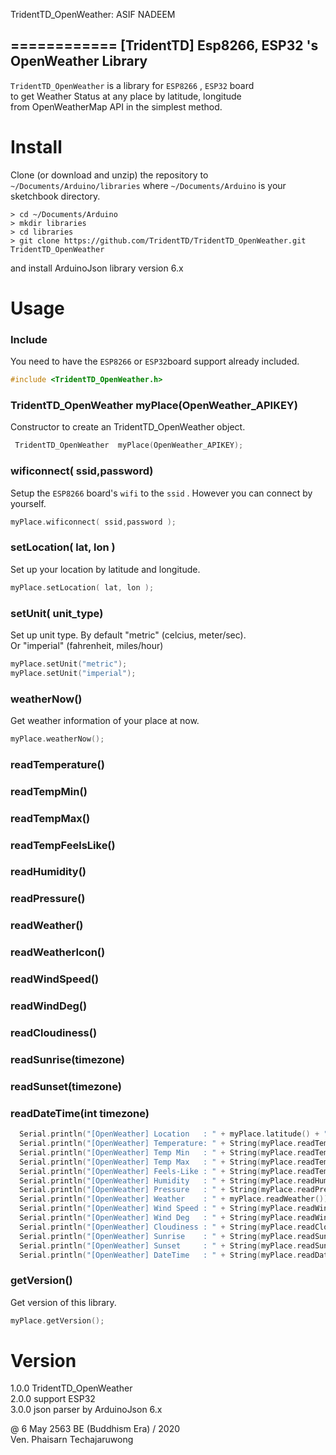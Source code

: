 TridentTD_OpenWeather: ASIF NADEEM

============
[TridentTD] Esp8266, ESP32 's OpenWeather Library
---------------------------------------------

`TridentTD_OpenWeather` is a library for `ESP8266` , `ESP32` board  
to get Weather Status at any place by latitude, longitude   
from OpenWeatherMap API in the simplest method.

# Install

Clone (or download and unzip) the repository to `~/Documents/Arduino/libraries`
where `~/Documents/Arduino` is your sketchbook directory.

    > cd ~/Documents/Arduino
    > mkdir libraries
    > cd libraries
    > git clone https://github.com/TridentTD/TridentTD_OpenWeather.git TridentTD_OpenWeather

and install ArduinoJson library version 6.x  

# Usage

### Include

You need to have the `ESP8266` or `ESP32`board support already included.

```c++
#include <TridentTD_OpenWeather.h>
```

### TridentTD\_OpenWeather  myPlace(OpenWeather_APIKEY)

Constructor to create an TridentTD\_OpenWeather object.

```c++
 TridentTD_OpenWeather  myPlace(OpenWeather_APIKEY);
```

### wificonnect( ssid,password)

Setup the `ESP8266` board's `wifi` to the `ssid` .
However you can connect by yourself.

```c++
myPlace.wificonnect( ssid,password );
```

### setLocation( lat, lon )

Set up your location by latitude and longitude.

```c++
myPlace.setLocation( lat, lon );
```

### setUnit( unit_type)

Set up unit type.  By default "metric" (celcius, meter/sec).  
Or "imperial" (fahrenheit, miles/hour)

```c++
myPlace.setUnit("metric");
myPlace.setUnit("imperial");
```

### weatherNow()

Get weather information of your place at now.

```c++
myPlace.weatherNow();
```

### readTemperature()
### readTempMin()
### readTempMax()
### readTempFeelsLike()
### readHumidity()
### readPressure()
### readWeather()
### readWeatherIcon()
### readWindSpeed()
### readWindDeg()
### readCloudiness()
### readSunrise(timezone)
### readSunset(timezone)
### readDateTime(int timezone)

```c++
  Serial.println("[OpenWeather] Location   : " + myPlace.latitude() + ", "+ myPlace.longitude() );
  Serial.println("[OpenWeather] Temperature: " + String(myPlace.readTemperature()));  // [metric] Celcius  or [imperial] Fahrenheit
  Serial.println("[OpenWeather] Temp Min   : " + String(myPlace.readTempMin()));  // [metric] Celcius  or [imperial] Fahrenheit
  Serial.println("[OpenWeather] Temp Max   : " + String(myPlace.readTempMax()));  // [metric] Celcius  or [imperial] Fahrenheit
  Serial.println("[OpenWeather] Feels-Like : " + String(myPlace.readTempFeelsLike()));  // [metric] Celcius  or [imperial] Fahrenheit
  Serial.println("[OpenWeather] Humidity   : " + String(myPlace.readHumidity()));     // %
  Serial.println("[OpenWeather] Pressure   : " + String(myPlace.readPressure()));     // hPa
  Serial.println("[OpenWeather] Weather    : " + myPlace.readWeather());
  Serial.println("[OpenWeather] Wind Speed : " + String(myPlace.readWindSpeed()));    // [metric] meter/sec  or [imperial] miles/hour
  Serial.println("[OpenWeather] Wind Deg   : " + String(myPlace.readWindDeg()));      // degrees
  Serial.println("[OpenWeather] Cloudiness : " + String(myPlace.readCloudiness()));   // %
  Serial.println("[OpenWeather] Sunrise    : " + String(myPlace.readSunrise(timezone)));
  Serial.println("[OpenWeather] Sunset     : " + String(myPlace.readSunset(timezone)));
  Serial.println("[OpenWeather] DateTime   : " + String(myPlace.readDateTime(timezone)));
```

### getVersion()

Get version of this library.

```c++
myPlace.getVersion();
```

Version
=====
1.0.0  TridentTD_OpenWeather  
2.0.0  support ESP32  
3.0.0  json parser by ArduinoJson 6.x  

@ 6 May 2563 BE (Buddhism Era) / 2020  
Ven. Phaisarn Techajaruwong
